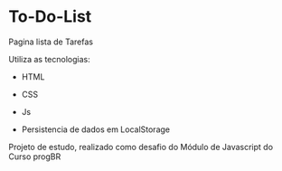 ﻿# To-Do-List

Pagina lista de Tarefas

Utiliza as tecnologias:
* HTML
* CSS
* Js

* Persistencia de dados em LocalStorage


Projeto de estudo, realizado como desafio do Módulo
de Javascript do Curso progBR
